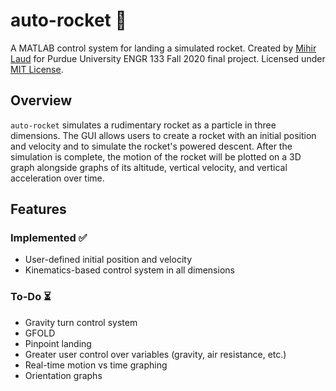 # auto-rocket :rocket:

A MATLAB control system for landing a simulated rocket. Created by [Mihir Laud](https://github.com/mihirlaud) for Purdue University ENGR 133 Fall 2020 final project. Licensed under [MIT License](https://mit-license.org/).

## Overview

```auto-rocket``` simulates a rudimentary rocket as a particle in three dimensions. The GUI allows users to create a rocket with an initial position and velocity and to simulate the rocket\'s powered descent. After the simulation is complete, the motion of the rocket will be plotted on a 3D graph alongside graphs of its altitude, vertical velocity, and vertical acceleration over time.

## Features

### Implemented :white_check_mark:
* User-defined initial position and velocity
* Kinematics-based control system in all dimensions

### To-Do :hourglass_flowing_sand:
* Gravity turn control system
* GFOLD
* Pinpoint landing
* Greater user control over variables (gravity, air resistance, etc.)
* Real-time motion vs time graphing
* Orientation graphs
